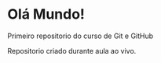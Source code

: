 # Olá Mundo!
 Primeiro repositorio do curso de Git e GitHub

 Repositorio criado durante aula ao vivo.
